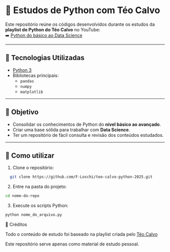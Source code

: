 # 📘 Estudos de Python com Téo Calvo

Este repositório reúne os códigos desenvolvidos durante os estudos da **playlist de Python do Téo Calvo** no YouTube:  
➡️ [Python do básico ao Data Science](https://www.youtube.com/watch?v=OeKzVjiiRm4&list=PLvlkVRRKOYFSpRkqnR0p2A-eaVlpLnN3D)

---

## 🚀 Tecnologias Utilizadas
- [Python 3](https://www.python.org/)
- Bibliotecas principais:
  - `pandas`
  - `numpy`
  - `matplotlib`

---

## 🎯 Objetivo
- Consolidar os conhecimentos de Python do **nível básico ao avançado**.  
- Criar uma base sólida para trabalhar com **Data Science**.  
- Ter um repositório de fácil consulta e revisão dos conteúdos estudados.

---

## 📌 Como utilizar
1. Clone o repositório:
 ```bash
   git clone https://github.com/F-Loschi/teo-calvo-python-2025.git
```

2. Entre na pasta do projeto:
```bash
cd nome-do-repo
```

3. Execute os scripts Python:
```bash
python nome_do_arquivo.py
```

🙌 Créditos

Todo o conteúdo de estudo foi baseado na playlist criada pelo [Téo Calvo](https://www.youtube.com/watch?v=OeKzVjiiRm4&list=PLvlkVRRKOYFSpRkqnR0p2A-eaVlpLnN3D)

Este repositório serve apenas como material de estudo pessoal.
